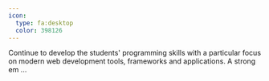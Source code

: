 ```yaml
---
icon:
  type: fa:desktop
  color: 398126
---
```


Continue to develop the students' programming skills with a particular focus on modern web development tools, frameworks and applications. A strong em ... 
